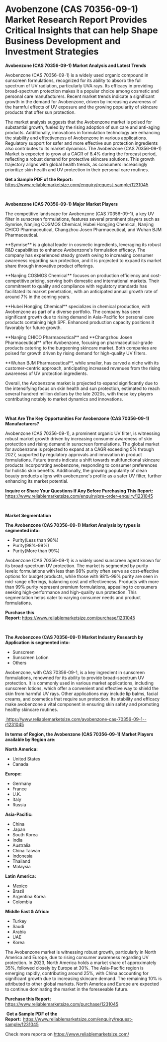 <p><h1>Avobenzone (CAS 70356-09-1) Market Research Report Provides Critical Insights that can help Shape Business Development and Investment Strategies</h1></p><p><strong>Avobenzone (CAS 70356-09-1) Market Analysis and Latest Trends</strong></p>
<p><p>Avobenzone (CAS 70356-09-1) is a widely used organic compound in sunscreen formulations, recognized for its ability to absorb the full spectrum of UV radiation, particularly UVA rays. Its efficacy in providing broad-spectrum protection makes it a popular choice among cosmetic and personal care manufacturers. Recent market trends indicate a significant growth in the demand for Avobenzone, driven by increasing awareness of the harmful effects of UV exposure and the growing popularity of skincare products that offer sun protection.</p><p>The market analysis suggests that the Avobenzone market is poised for substantial growth, fueled by the rising adoption of sun care and anti-aging products. Additionally, innovations in formulation technology are enhancing the stability and effectiveness of Avobenzone in various applications. Regulatory support for safer and more effective sun protection ingredients also contributes to its market dynamics. The Avobenzone (CAS 70356-09-1) Market is expected to grow at a CAGR of 8.4% during the forecast period, reflecting a robust demand for protective skincare solutions. This growth trajectory aligns with global health trends, as consumers increasingly prioritize skin health and UV protection in their personal care routines.</p></p>
<p><strong>Get a Sample PDF of the Report:&nbsp;</strong> <a href="https://www.reliablemarketsize.com/enquiry/request-sample/1231045?utm_campaign=2005&utm_medium=2&utm_source=Github&utm_content=ia&utm_term=03022025&utm_id=avobenzone-cas-70356-09-1">https://www.reliablemarketsize.com/enquiry/request-sample/1231045</a></p>
<p>&nbsp;</p>
<p><strong>Avobenzone (CAS 70356-09-1) Major Market Players</strong></p>
<p><p>The competitive landscape for Avobenzone (CAS 70356-09-1), a key UV filter in sunscreen formulations, features several prominent players such as Symrise, Nanjing COSMOS Chemical, Hubei Hongjing Chemical, Nanjing CHICO Pharmaceutical, Changzhou Josen Pharmaceutical, and Wuhan BJM Pharmaceutical.</p><p>**Symrise** is a global leader in cosmetic ingredients, leveraging its robust R&D capabilities to enhance Avobenzone's formulation efficacy. The company has experienced steady growth owing to increasing consumer awareness regarding sun protection, and it is projected to expand its market share through innovative product offerings.</p><p>**Nanjing COSMOS Chemical** focuses on production efficiency and cost-competitive pricing, serving both domestic and international markets. Their commitment to quality and compliance with regulatory standards has facilitated its market penetration, with an anticipated annual growth rate of around 7% in the coming years.</p><p>**Hubei Hongjing Chemical** specializes in chemical production, with Avobenzone as part of a diverse portfolio. The company has seen significant growth due to rising demand in Asia-Pacific for personal care products containing high SPF. Enhanced production capacity positions it favorably for future growth.</p><p>**Nanjing CHICO Pharmaceutical** and **Changzhou Josen Pharmaceutical** offer Avobenzone, focusing on pharmaceutical-grade products catering to the burgeoning skincare market. Both companies are poised for growth driven by rising demand for high-quality UV filters.</p><p>**Wuhan BJM Pharmaceutical**, while smaller, has carved a niche with its customer-centric approach, anticipating increased revenues from the rising awareness of UV protection ingredients.</p><p>Overall, the Avobenzone market is projected to expand significantly due to the intensifying focus on skin health and sun protection, estimated to reach several hundred million dollars by the late 2020s, with these key players contributing notably to market dynamics and innovations.</p></p>
<p>&nbsp;</p>
<p><strong>What Are The Key Opportunities For Avobenzone (CAS 70356-09-1) Manufacturers?</strong></p>
<p><p>Avobenzone (CAS 70356-09-1), a prominent organic UV filter, is witnessing robust market growth driven by increasing consumer awareness of skin protection and rising demand in sunscreen formulations. The global market for avobenzone is projected to expand at a CAGR exceeding 5% through 2027, supported by regulatory approvals and innovation in product formulations. Future trends indicate a shift towards multifunctional skincare products incorporating avobenzone, responding to consumer preferences for holistic skin benefits. Additionally, the growing popularity of clean beauty products aligns with avobenzone's profile as a safer UV filter, further enhancing its market potential.</p></p>
<p><strong>Inquire or Share Your Questions If Any Before Purchasing This Report:</strong> <a href="https://www.reliablemarketsize.com/enquiry/pre-order-enquiry/1231045?utm_campaign=2005&utm_medium=2&utm_source=Github&utm_content=ia&utm_term=03022025&utm_id=avobenzone-cas-70356-09-1">https://www.reliablemarketsize.com/enquiry/pre-order-enquiry/1231045</a></p>
<p>&nbsp;</p>
<p><strong>Market Segmentation</strong></p>
<p><strong>The Avobenzone (CAS 70356-09-1) Market Analysis by types is segmented into:</strong></p>
<p><ul><li>Purity(Less than 98%)</li><li>Purity(98%-99%)</li><li>Purity(More than 99%)</li></ul></p>
<p><p>Avobenzone (CAS 70356-09-1) is a widely used sunscreen agent known for its broad-spectrum UV protection. The market is segmented by purity levels: formulations with less than 98% purity often serve as cost-effective options for budget products, while those with 98%-99% purity are seen in mid-range offerings, balancing cost and effectiveness. Products with more than 99% purity represent premium formulations, appealing to consumers seeking high-performance and high-quality sun protection. This segmentation helps cater to varying consumer needs and product formulations.</p></p>
<p><strong>Purchase this Report:&nbsp;</strong><a href="https://www.reliablemarketsize.com/purchase/1231045?utm_campaign=2005&utm_medium=2&utm_source=Github&utm_content=ia&utm_term=03022025&utm_id=avobenzone-cas-70356-09-1">https://www.reliablemarketsize.com/purchase/1231045</a></p>
<p>&nbsp;</p>
<p><strong>The Avobenzone (CAS 70356-09-1) Market Industry Research by Application is segmented into:</strong></p>
<p><ul><li>Sunscreen</li><li>Sunscreen Lotion</li><li>Others</li></ul></p>
<p><p>Avobenzone, with CAS 70356-09-1, is a key ingredient in sunscreen formulations, renowned for its ability to provide broad-spectrum UV protection. It is commonly used in various market applications, including sunscreen lotions, which offer a convenient and effective way to shield the skin from harmful UV rays. Other applications may include lip balms, facial creams, and cosmetics that require sun protection. Its stability and efficacy make avobenzone a vital component in ensuring skin safety and promoting healthy skincare routines.</p></p>
<p><a href="https://www.reliablemarketsize.com/avobenzone-cas-70356-09-1--r1231045?utm_campaign=2005&utm_medium=2&utm_source=Github&utm_content=ia&utm_term=03022025&utm_id=avobenzone-cas-70356-09-1">&nbsp;https://www.reliablemarketsize.com/avobenzone-cas-70356-09-1--r1231045</a></p>
<p><strong>In terms of Region, the Avobenzone (CAS 70356-09-1) Market Players available by Region are:</strong></p>
<p>
    <p> <strong> North America: </strong>
        <ul>
            <li>United States</li>
            <li>Canada</li>
        </ul>
        </p> 
    <p> <strong> Europe: </strong>
        <ul>
            <li>Germany</li>
            <li>France</li>
            <li>U.K.</li>
            <li>Italy</li>
            <li>Russia</li>
        </ul>
        </p> 
    <p> <strong> Asia-Pacific: </strong>
        <ul>
            <li>China</li>
            <li>Japan</li>
            <li>South Korea</li>
            <li>India</li>
            <li>Australia</li>
            <li>China Taiwan</li>
            <li>Indonesia</li>
            <li>Thailand</li>
            <li>Malaysia</li>
        </ul>
        </p> 
    <p> <strong> Latin America: </strong>
        <ul>
            <li>Mexico</li>
            <li>Brazil</li>
            <li>Argentina Korea</li>
            <li>Colombia</li>
        </ul>
        </p> 
    <p> <strong> Middle East & Africa: </strong>
        <ul>
            <li>Turkey</li>
            <li>Saudi</li>
            <li>Arabia</li>
            <li>UAE</li>
            <li>Korea</li>
        </ul>
    </p>
    </p>
<p><p>The Avobenzone market is witnessing robust growth, particularly in North America and Europe, due to rising consumer awareness regarding UV protection. In 2023, North America holds a market share of approximately 35%, followed closely by Europe at 30%. The Asia-Pacific region is emerging rapidly, contributing around 25%, with China accounting for significant growth due to increasing skincare demand. The remaining 10% is attributed to other global markets. North America and Europe are expected to continue dominating the market in the foreseeable future.</p></p>
<p><strong>Purchase this Report: </strong><a href="https://www.reliablemarketsize.com/purchase/1231045?utm_campaign=2005&utm_medium=2&utm_source=Github&utm_content=ia&utm_term=03022025&utm_id=avobenzone-cas-70356-09-1">https://www.reliablemarketsize.com/purchase/1231045</a></p>
<p>&nbsp;<strong>Get a Sample PDF of the Report:&nbsp;&nbsp;</strong><a href="https://www.reliablemarketsize.com/enquiry/request-sample/1231045?utm_campaign=2005&utm_medium=2&utm_source=Github&utm_content=ia&utm_term=03022025&utm_id=avobenzone-cas-70356-09-1">https://www.reliablemarketsize.com/enquiry/request-sample/1231045</a></p>
<p><strong></strong></p>
<p>Check more reports on <a href="https://www.reliablemarketsize.com/?utm_campaign=2005&utm_medium=2&utm_source=Github&utm_content=ia&utm_term=03022025&utm_id=avobenzone-cas-70356-09-1">https://www.reliablemarketsize.com/</a></p>